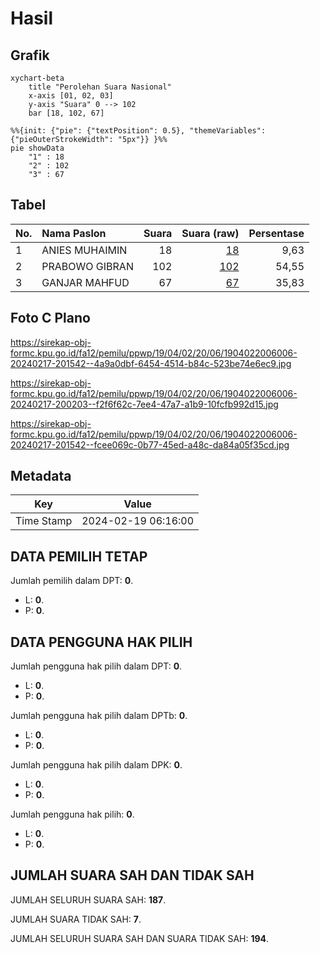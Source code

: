# Hasil

## Grafik

```mermaid
xychart-beta
    title "Perolehan Suara Nasional"
    x-axis [01, 02, 03]
    y-axis "Suara" 0 --> 102
    bar [18, 102, 67]
```

```mermaid
%%{init: {"pie": {"textPosition": 0.5}, "themeVariables": {"pieOuterStrokeWidth": "5px"}} }%%
pie showData
    "1" : 18
    "2" : 102
    "3" : 67
```

## Tabel

| No. | Nama Paslon    | Suara | Suara (raw) | Persentase |
|:--- |:-------------- | -----:| -----------:| ----------:|
| 1   | ANIES MUHAIMIN | 18    | [18][p-1]   | 9,63       |
| 2   | PRABOWO GIBRAN | 102   | [102][p-2]  | 54,55      |
| 3   | GANJAR MAHFUD  | 67    | [67][p-3]   | 35,83      |


[p-1]: https://github.com/gigit-pemilu/pemilu-2024/blob/main/pilpres/hitung-suara/sub/19-kepulauan-bangka-belitung/sub/04-bangka-tengah/sub/02-pangkalan-baru/sub/2006-mangkol/sub/006-tps/sub/paslon-1.txt
[p-2]: https://github.com/gigit-pemilu/pemilu-2024/blob/main/pilpres/hitung-suara/sub/19-kepulauan-bangka-belitung/sub/04-bangka-tengah/sub/02-pangkalan-baru/sub/2006-mangkol/sub/006-tps/sub/paslon-2.txt
[p-3]: https://github.com/gigit-pemilu/pemilu-2024/blob/main/pilpres/hitung-suara/sub/19-kepulauan-bangka-belitung/sub/04-bangka-tengah/sub/02-pangkalan-baru/sub/2006-mangkol/sub/006-tps/sub/paslon-3.txt

## Foto C Plano

https://sirekap-obj-formc.kpu.go.id/fa12/pemilu/ppwp/19/04/02/20/06/1904022006006-20240217-201542--4a9a0dbf-6454-4514-b84c-523be74e6ec9.jpg

https://sirekap-obj-formc.kpu.go.id/fa12/pemilu/ppwp/19/04/02/20/06/1904022006006-20240217-200203--f2f6f62c-7ee4-47a7-a1b9-10fcfb992d15.jpg

https://sirekap-obj-formc.kpu.go.id/fa12/pemilu/ppwp/19/04/02/20/06/1904022006006-20240217-201542--fcee069c-0b77-45ed-a48c-da84a05f35cd.jpg


## Metadata

| Key        | Value               |
| ---------- | ------------------- |
| Time Stamp | 2024-02-19 06:16:00 |


## DATA PEMILIH TETAP

Jumlah pemilih dalam DPT: **0**.
 * L: **0**.
 * P: **0**.

## DATA PENGGUNA HAK PILIH

Jumlah pengguna hak pilih dalam DPT: **0**.
 * L: **0**.
 * P: **0**.

Jumlah pengguna hak pilih dalam DPTb: **0**.
 * L: **0**.
 * P: **0**.

Jumlah pengguna hak pilih dalam DPK: **0**.
 * L: **0**.
 * P: **0**.

Jumlah pengguna hak pilih: **0**.
 * L: **0**.
 * P: **0**.

## JUMLAH SUARA SAH DAN TIDAK SAH

JUMLAH SELURUH SUARA SAH: **187**.

JUMLAH SUARA TIDAK SAH: **7**.

JUMLAH SELURUH SUARA SAH DAN SUARA TIDAK SAH: **194**.


